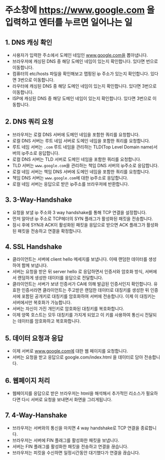 # 주소창에 https://www.google.com 을 입력하고 엔터를 누르면 일어나는 일

## 1. DNS 캐싱 확인
- 사용자가 입력한 주소에서 도메인 네임인 www.google.com을 뽑아냅니다.
- 브라우저에 캐싱된 DNS 중 해당 도메인 네임이 있는지 확인합니다. 있다면 번으로 이동합니다.
- 컴퓨터의 etc/hosts 파일을 확인해보고 맵핑된 ip 주소가 있는지 확인합니다. 있다면 3번으로 이동합니다.
- 라우터에 캐싱된 DNS 중 해당 도메인 네임이 있는지 확인합니다. 있다면 3번으로 이동합니다.
- ISP에 캐싱된 DNS 중 해당 도메인 네임이 있는지 확인합니다. 있다면 3번으로 이동합니다.

## 2. DNS 쿼리 요청 
- 브라우저는 로컬 DNS 서버에 도메인 네임을 포함한 쿼리를 요청합니다. 
- 로컬 DNS 서버는 루트 네임 서버로 도메인 네임을 포함한 쿼리를 요청합니다.
- 루트 네임 서버는 `.com` 루트 네임을 관리하는 TLD(Top Level Domain name)서버의 ip주소로 응답합니다.
- 로컬 DNS 서버는 TLD 서버로 도메인 네임을 포함한 쿼리를 요청합니다. 
- TLD 서버는 `www.google.com`을 관리하는 책임 DNS 서버의 ip주소로 응답합니다.
- 로컬 네임 서버는 책임 DNS 서버에 도메인 네임을 포함한 쿼리를 요청합니다.
- 책임 DNS 서버는 `www.google.com`에 대한 ip주소로 응답합니다.
- 로컬 네임 서버는 응답으로 받은 ip주소를 브라우저에 반환합니다.

## 3. 3-Way-Handshake
- 요청을 보낼 ip 주소와 3 way handshake를 통해 TCP 연결을 설정합니다. 
- 먼저 알아낸 ip 주소로 TCP헤더의 SYN 플래그가 활성화된 패킷을 전송합니다.
- 잠시 후에 SYN과 ACK이 활성화된 패킷을 응답으로 받으면 ACK 플래그가 활성화된 패킷을 전송하고 연결을 확정합니다.

## 4. SSL Handshake
- 클라이언트는 서버에 client hello 메세지를 보냅니다. 이때 랜덤한 데이터를 생성하여 함께 보냅니다.
- 서버는 요청을 받은 뒤 server hello 로 응답하면서 인증서와 암호화 방식, 서버에서 랜덤하게 생성한 데이터를 응답으로 전달합니다.
- 클라이언트는 서버가 보낸 인증서가 CA에 의해 발급된 인증서인지 확인합니다. 유효한 인증서라면 클라이언트는 주고받은 랜덤한 데이터로 대칭키를 생성한 뒤 인증서에 포함된 공개키로 대칭키를 암호화하여 서버에 전송합니다. 이제 이 대칭키는 서버에서만 복호화가 가능합니다.
- 서버는 자신이 가진 개인키로 암호화된 대칭키를 복호화합니다.
- 이제 양쪽 호스트는 모두 대칭키를 가지게 되었고 이 키를 사용하여 통신시 전달되는 데이터를 암호화하고 복호화합니다.

## 5. 데이터 요청과 응답
- 이제 서버로 www.google.com에 대한 웹 페이지를 요청합니다.
- 서버는 요청을 받고 응답으로 google.com/index.html 을 데이터로 담아 전송합니다.

## 6. 웹페이지 처리
- 웹페이지를 응답으로 받은 브라우저는 html을 해석해서 추가적인 리소스가 필요하다면 다시 서버로 요청을 보내면서 화면을 그리게됩니다.

## 7. 4-Way-Hanshake
- 브라우저는 서버와의 통신을 마치면 4 way handshake로 TCP 연결을 종료합니다.
- 브라우저는 서버에 FIN 플래그를 활성화한 패킷을 보냅니다.
- 서버는 FIN 플래그를 활성화한 패킷을 전송하고 연결을 끊습니다.
- 브라우저는 피킷을 수신하면 일정시간동안 대기했다가 연결을 끊습니다.
